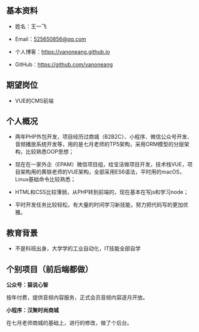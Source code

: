 
## 基本资料

- 姓名：王一飞

- Email：525650856@qq.com

- 个人博客：https://vanoneang.github.io

- GitHub：https://github.com/vanoneang

## 期望岗位

- VUE的CMS前端

## 个人概况

- 两年PHP外包开发，项目经历过商城（B2B2C）、小程序、微信公众号开发、音频播放系统开发等，用的是七月老师的TP5架构，采用ORM模型的分层架构，比较熟悉OOP思想；

- 现在在一家外企（EPAM）微信项目组，给宝洁做项目开发，技术栈VUE，项目架构用的黄轶老师的VUE架构，全部采用ES6语法，平时用的macOS，Linux基础命令比较熟悉；

- HTML和CSS比较薄弱，从PHP转到前端的，现在基本在写js和学习node；

- 平时开发任务比较轻松，有大量的时间学习新技能，努力把代码写的更加优雅。

## 教育背景

- 不是科班出身，大学学的工业自动化，IT技能全部自学

## 个别项目（前后端都做）

**公众号：猫说心智**

按年付费，提供音频内容服务，正式会员音频内容逐月开放。

**小程序：汉聚时尚商城**

在七月老师商城的基础上，进行的修改，做了个后台。


